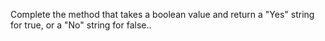 Complete the method that takes a boolean value and return a "Yes" string for true, or a "No" string for false..